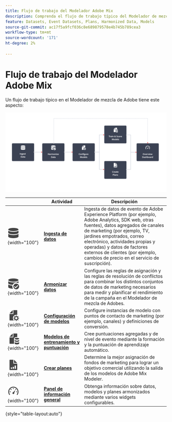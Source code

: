 ```yaml
---
title: Flujo de trabajo del Modelador Adobe Mix
description: Comprenda el flujo de trabajo típico del Modelador de mezcla de Adobe.
feature: Datasets, Event Datasets, Plans, Harmonized Data, Models
source-git-commit: ac17f5a9fcf036c8e689879578e4b745b789cea3
workflow-type: tm+mt
source-wordcount: '171'
ht-degree: 2%

---
```



# Flujo de trabajo del Modelador Adobe Mix

Un flujo de trabajo típico en el Modelador de mezcla de Adobe tiene este aspecto:

![Texto alternativo](../assets/ApplicationWorkflow.svg)

|  | Actividad | Descripción |
|---|---|---|
| ![Datos](../assets/icons/Data.svg){width="100"} | [**Ingesta de datos**](../ingest-data/overview.md) | Ingesta de datos de evento de Adobe Experience Platform (por ejemplo, Adobe Analytics, SDK web, otras fuentes), datos agregados de canales de marketing (por ejemplo, TV, jardines empotrados, correo electrónico, actividades propias y operadas) y datos de factores externos de clientes (por ejemplo, cambios de precio en el servicio de suscripción). |
| ![DataCheck](../assets/icons/DataCheck.svg){width="100"} | [**Armonizar datos**](../harmonize-data/overview.md) | Configure las reglas de asignación y las reglas de resolución de conflictos para combinar los distintos conjuntos de datos de marketing necesarios para medir y planificar el rendimiento de la campaña en el Modelador de mezcla de Adobes. |
| ![FileConfig](../assets/icons/FileGear.svg){width="100"} | [**Configuración de modelos**](../models/create.md) | Configure instancias de modelo con puntos de contacto de marketing (por ejemplo, canales) y definiciones de conversión. |
| ![FileData](../assets/icons/FileData.svg){width="100"} | [**Modelos de entrenamiento y puntuación**](../models/overview.md) | Cree puntuaciones agregadas y de nivel de evento mediante la formación y la puntuación de aprendizaje automático. |
| ![GráficoDeArchivos](../assets/icons/FileChart.svg){width="100"} | [**Crear planes**](../plans/overview.md) | Determine la mejor asignación de fondos de marketing para lograr un objetivo comercial utilizando la salida de los modelos de Adobe Mix Modeler. |
| ![Panel](../assets/icons/Dashboard.svg){width="100"} | [**Panel de información general**](../dashboard/overview.md) | Obtenga información sobre datos, modelos y planes armonizados mediante varios widgets configurables. |

{style="table-layout:auto"}

